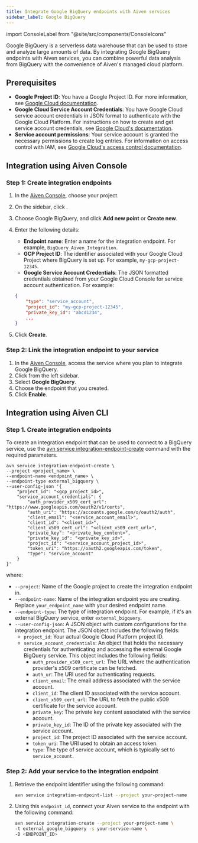 ```yaml
---
title: Integrate Google BigQuery endpoints with Aiven services
sidebar_label: Google BigQuery
---
```


import ConsoleLabel from "@site/src/components/ConsoleIcons"

Google BigQuery is a serverless data warehouse that can be used to store and analyze large amounts of data.
By integrating Google BigQuery endpoints with Aiven services, you can combine powerful
data analysis from BigQuery with the convenience of Aiven's managed cloud platform.

## Prerequisites

-   **Google Project ID**: You have a Google Project ID. For more
    information, see [Google Cloud
    documentation](https://cloud.google.com/resource-manager/docs/creating-managing-projects).
-   **Google Cloud Service Account Credentials**: You have Google Cloud
    service account credentials in JSON format to authenticate with the
    Google Cloud Platform. For instructions on how to create and get
    service account credentials, see [Google Cloud's
    documentation](https://developers.google.com/workspace/guides/create-credentials).
-   **Service account permissions**: Your service account is granted the
    necessary permissions to create log entries. For information on
    access control with IAM, see [Google Cloud's access control
    documentation](https://cloud.google.com/logging/docs/access-control).

## Integration using Aiven Console

### Step 1: Create integration endpoints

1. In the [Aiven Console](https://console.aiven.io/), choose your
   project.

1. On the sidebar, click <ConsoleLabel name="integration endpoints"/>.

1. Choose Google BigQuery, and click **Add new point** or **Create
   new**.

1. Enter the following details:

   -   **Endpoint name**: Enter a name for the integration endpoint.
       For example, `BigQuery_Aiven_Integration`.
   -   **GCP Project ID**: The identifier associated with your Google
       Cloud Project where BigQuery is set up. For example,
       `my-gcp-project-12345`.
   -   **Google Service Account Credentials**: The JSON formatted
       credentials obtained from your Google Cloud Console for service
       account authentication. For example:

    ```json
    {
        "type": "service_account",
        "project_id": "my-gcp-project-12345",
        "private_key_id": "abcd1234",
        ...
    }
    ```

1.  Click **Create**.

### Step 2: Link the integration endpoint to your service

1.  In the [Aiven Console](https://console.aiven.io/), access the
    service where you plan to integrate Google BigQuery.
1.  Click <ConsoleLabel name="integrations"/>  from the left sidebar.
1.  Select **Google BigQuery**.
1.  Choose the endpoint that you created.
1.  Click **Enable**.

## Integration using Aiven CLI

### Step 1. Create integration endpoints

To create an integration endpoint that can be used to connect to a
BigQuery service, use the
[avn service integration-endpoint-create](/docs/tools/cli/service/integration#avn_service_integration_endpoint_create) command with the required parameters.

```
avn service integration-endpoint-create \
--project <project_name> \
--endpoint-name <endpoint_name> \
--endpoint-type external_bigquery \
--user-config-json '{
    "project_id": "<gcp_project_id>",
    "service_account_credentials": {
        "auth_provider_x509_cert_url": "https://www.googleapis.com/oauth2/v1/certs",
        "auth_uri": "https://accounts.google.com/o/oauth2/auth",
        "client_email": "<service_account_email>",
        "client_id": "<client_id>",
        "client_x509_cert_url": "<client_x509_cert_url>",
        "private_key": "<private_key_content>",
        "private_key_id": "<private_key_id>",
        "project_id": "<service_account_project_id>",
        "token_uri": "https://oauth2.googleapis.com/token",
        "type": "service_account"
    }
}'
```

where:

-   `--project`: Name of the Google project to create the integration endpoint in.
-   `--endpoint-name`: Name of the integration endpoint you are
    creating. Replace `your_endpoint_name` with your desired endpoint
    name.
-   `--endpoint-type`: The type of integration endpoint. For example, if
    it's an external BigQuery service, enter `external_bigquery`.
-   `--user-config-json`: A JSON object with custom configurations for
    the integration endpoint. The JSON object includes the
    following fields:
    -   `project_id`: Your actual Google Cloud Platform project ID.
    -   `service_account_credentials`: An object that holds the
        necessary credentials for authenticating and accessing the
        external Google BigQuery service. This object includes the
        following fields:
        -   `auth_provider_x509_cert_url`: The URL where the
            authentication provider's x509 certificate can be fetched.
        -   `auth_ur`: The URI used for authenticating requests.
        -   `client_email`: The email address associated with the
            service account.
        -   `client_id`: The client ID associated with the service
            account.
        -   `client_x509_cert_url`: The URL to fetch the public x509
            certificate for the service account.
        -   `private_key`: The private key content associated with the
            service account.
        -   `private_key_id`: The ID of the private key associated with
            the service account.
        -   `project_id`: The project ID associated with the service
            account.
        -   `token_uri`: The URI used to obtain an access token.
        -   `type`: The type of service account, which is typically set
            to `service_account`.

### Step 2: Add your service to the integration endpoint

1.  Retrieve the endpoint identifier using the following command:

    ```bash
    avn service integration-endpoint-list --project your-project-name
    ```

2.  Using this `endpoint_id`, connect your Aiven service to the endpoint
    with the following command:

    ```bash
    avn service integration-create --project your-project-name \
    -t external_google_bigquery -s your-service-name \
    -D <ENDPOINT_ID>
    ```
